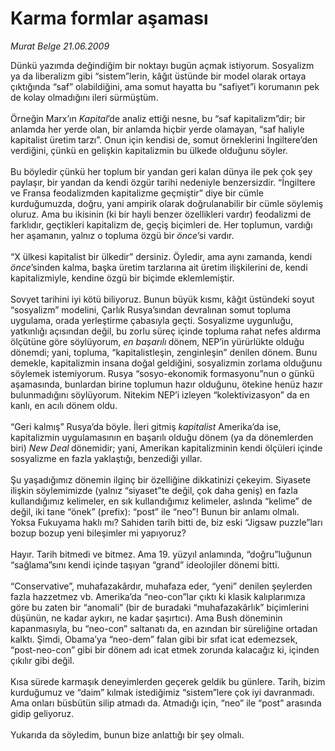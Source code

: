 # Karma formlar aşaması

*Murat Belge 21.06.2009*

<div class="taraf_structure_2col_1zq">
<div class="margen_n">



 <p>Dünkü yazımda değindiğim bir noktayı bugün açmak istiyorum. Sosyalizm ya da liberalizm gibi “sistem”lerin, kâğıt üstünde bir model olarak ortaya çıktığında “saf” olabildiğini, ama somut hayatta bu “safiyet”i korumanın pek de kolay olmadığını ileri sürmüştüm. <br/><br/>Örneğin Marx’ın <i>Kapital</i>’de analiz ettiği nesne, bu “saf kapitalizm”dir; bir anlamda her yerde olan, bir anlamda hiçbir yerde olamayan, “saf haliyle kapitalist üretim tarzı”. Onun için kendisi de, somut örneklerini İngiltere’den verdiğini, çünkü en gelişkin kapitalizmin bu ülkede olduğunu söyler. <br/><br/>Bu böyledir çünkü her toplum bir yandan geri kalan dünya ile pek çok şey paylaşır, bir yandan da kendi özgür tarihi nedeniyle benzersizdir. “İngiltere ve Fransa feodalizmden kapitalizme geçmiştir” diye bir cümle kurduğumuzda, doğru, yani ampirik olarak doğrulanabilir bir cümle söylemiş oluruz. Ama bu ikisinin (ki bir hayli benzer özellikleri vardır) feodalizmi de farklıdır, geçtikleri kapitalizm de, geçiş biçimleri de. Her toplumun, vardığı her aşamanın, yalnız o topluma özgü bir <i>önce</i>’si vardır. <br/><br/>“X ülkesi kapitalist bir ülkedir” dersiniz. Öyledir, ama aynı zamanda, kendi <i>önce</i>’sinden kalma, başka üretim tarzlarına ait üretim ilişkilerini de, kendi kapitalizmiyle, kendine özgü bir biçimde eklemlemiştir. <br/><br/>Sovyet tarihini iyi kötü biliyoruz. Bunun büyük kısmı, kâğıt üstündeki soyut “sosyalizm” modelini, Çarlık Rusya’sından devralınan somut topluma uygulama, orada yerleştirme çabasıyla geçti. Sosyalizme uygunluğu, yatkınlığı açısından değil, bu zorlu süreç içinde topluma rahat nefes aldırma ölçütüne göre söylüyorum, <i>en başarılı</i><b> </b>dönem, NEP’in yürürlükte olduğu dönemdi; yani, topluma, “kapitalistleşin, zenginleşin” denilen dönem. Bunu demekle, kapitalizmin insana doğal geldiğini, sosyalizmin zorlama olduğunu söylemek istemiyorum. Rusya “sosyo-ekonomik formasyonu”nun o günkü aşamasında, bunlardan birine toplumun hazır olduğunu, ötekine henüz hazır bulunmadığını söylüyorum. Nitekim NEP’i izleyen “kolektivizasyon” da en kanlı, en acılı dönem oldu. <br/><br/>“Geri kalmış” Rusya’da böyle. İleri gitmiş <i>kapitalist</i> Amerika’da ise, kapitalizmin uygulamasının en başarılı olduğu dönem (ya da dönemlerden biri) <i>New Deal</i><b> </b>dönemidir; yani, Amerikan kapitalizminin kendi ölçüleri içinde sosyalizme en fazla yaklaştığı, benzediği yıllar. <br/><br/>Şu yaşadığımız dönemin ilginç bir özelliğine dikkatinizi çekeyim. Siyasete ilişkin söylemimizde (yalnız “siyaset”te değil, çok daha geniş) en fazla kullandığımız kelimeler, en sık kullandığımız kelimeler, aslında “kelime” de değil, iki tane “önek” (prefix): “post” ile “neo”! Bunun bir anlamı olmalı. Yoksa Fukuyama haklı mı? Sahiden tarih bitti de, biz eski “Jigsaw puzzle”ları bozup bozup yeni bileşimler mi yapıyoruz? <br/><br/>Hayır. Tarih bitmedi ve bitmez. Ama 19. yüzyıl anlamında, “doğru”luğunun “sağlama”sını kendi içinde taşıyan “grand” ideolojiler dönemi bitti. <br/><br/>“Conservative”, muhafazakârdır, muhafaza eder, “yeni” denilen şeylerden fazla hazzetmez vb. Amerika’da “neo-con”lar çıktı ki klasik kalıplarımıza göre bu zaten bir “anomali” (bir de buradaki “muhafazakârlık” biçimlerini düşünün, ne kadar aykırı, ne kadar şaşırtıcı). Ama Bush döneminin kapanmasıyla, bu “neo-con” saltanatı da, en azından bir süreliğine ortadan kalktı. Şimdi, Obama’ya “neo-dem” falan gibi bir sıfat icat edemezsek, “post-neo-con” gibi bir dönem adı icat etmek zorunda kalacağız ki, içinden çıkılır gibi değil. <br/><br/>Kısa sürede karmaşık deneyimlerden geçerek geldik bu günlere. Tarih, bizim kurduğumuz ve “daim” kılmak istediğimiz “sistem”lere çok iyi davranmadı. Ama onları büsbütün silip atmadı da. Atmadığı için, “neo” ile “post” arasında gidip geliyoruz. <br/><br/>Yukarıda da söyledim, bunun bize anlattığı bir şey olmalı.</p>
<br/>
<br/>
<br/>



<br/>


<div id="taraf_not">
</div>

</div>


</div>
